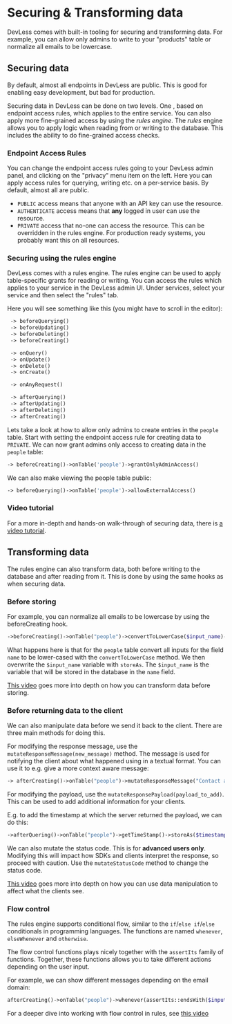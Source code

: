 # Securing & Transforming data

DevLess comes with built-in tooling for securing and transforming data. For example, you can allow only admins to write to your "products" table or normalize all emails to be lowercase.

## Securing data

By default, almost all endpoints in DevLess are public. This is good for enabling easy development, but bad for production.

Securing data in DevLess can be done on two levels. One , based on endpoint access rules, which applies to the entire service. You can also apply more fine-grained access by using the _rules engine_. The _rules_ engine allows you to apply logic when reading from or writing to the database. This includes the ability to do fine-grained access checks.

### Endpoint Access Rules

You can change the endpoint access rules going to your DevLess admin panel, and clicking on the "privacy" menu item on the left. Here you can apply access rules for querying, writing etc. on a per-service basis. By default, almost all are public.

* `PUBLIC` access means that anyone with an API key can use the resource. 
* `AUTHENTICATE` access means that **any** logged in user can use the resource. 
* `PRIVATE` access that no-one can access the resource. This can be overridden in the rules engine. For production ready systems, you probably want this on all resources.

### Securing using the rules engine

DevLess comes with a rules engine. The rules engine can be used to apply table-specific grants for reading or writing. You can access the rules which applies to your service in the DevLess admin UI. Under services, select your service and then select the "rules" tab.

Here you will see something like this \(you might have to scroll in the editor\):

```php
 -> beforeQuerying()
 -> beforeUpdating()
 -> beforeDeleting()
 -> beforeCreating()

 -> onQuery()
 -> onUpdate()
 -> onDelete()
 -> onCreate()

 -> onAnyRequest()

 -> afterQuerying()
 -> afterUpdating()
 -> afterDeleting()
 -> afterCreating()
```

Lets take a look at how to allow only admins to create entries in the `people` table. Start with setting the endpoint access rule for creating data to `PRIVATE`. We can now grant admins only access to creating data in the `people` table:

```php
-> beforeCreating()->onTable('people')->grantOnlyAdminAccess()
```

We can also make viewing the people table public:

```php
-> beforeQuerying()->onTable('people')->allowExternalAccess()
```

### Video tutorial

For a more in-depth and hands-on walk-through of securing data, there is [a video tutorial](https://www.youtube.com/watch?v=SOlXNSPFmOg).

## Transforming data

The rules engine can also transform data, both before writing to the database and after reading from it. This is done by using the same hooks as when securing data.

### Before storing

For example, you can normalize all emails to be lowercase by using the beforeCreating hook.

```php
->beforeCreating()->onTable("people")->convertToLowerCase($input_name)->storeAs($input_name)`
```

What happens here is that for the `people` table convert all inputs for the field `name` to be lower-cased with the `convertToLowerCase` method. We then overwrite the `$input_name` variable with `storeAs`. The `$input_name` is the variable that will be stored in the database in the `name` field.

[This video](https://www.youtube.com/watch?v=z6CXQhcQz6I) goes more into depth on how you can transform data before storing.

### Before returning data to the client

We can also manipulate data before we send it back to the client. There are three main methods for doing this.

For modifying the response message, use the `mutateResponseMessage(new_message)` method.  The message is used for notifying the client about what happened using in a textual format. You can use it to e.g. give a more context aware message:

```php
-> afterCreating()->onTable("people")->mutateResponseMessage("Contact added")`
```

For modifying the payload, use the `mutateResponsePayload(payload_to_add)`. This can be used to add additional information for your clients.

E.g. to add the timestamp at which the server returned the payload, we can do this:

```php
->afterQuering()->onTable("people")->getTimeStamp()->storeAs($timestamp)->mutateResponsePayload(["timestamp"=>$timestamp])
```

We can also mutate the status code. This is for **advanced users only**. Modifying this will impact how SDKs and clients interpret the response, so proceed with caution. Use the `mutateStatusCode` method to change the status code.

[This video](https://youtu.be/a2ScbtehNeE) goes more into depth on how you can use data manipulation to affect what the clients see.

### Flow control

The rules engine supports conditional flow, similar to the `if`/`else if`/`else` conditionals in programming languages. The functions are named `whenever`, `elseWhenever` and `otherwise`.

The flow control functions plays nicely together with the `assertIts` family of functions. Together, these functions allows you to take different actions depending on the user input.

For example, we can show different messages depending on the email domain:

```php
afterCreating()->onTable("people")->whenever(assertIts::endsWith($input_email, "gmail.com"))->mutateResponseMessage("Welcome gmail user")
```

For a deeper dive into working with flow control in rules, see [this video](https://www.youtube.com/?v=Mwurl21niSw)

